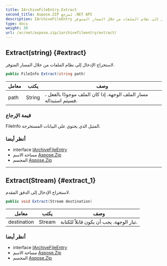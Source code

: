 ```yaml
---
title: IArchiveFileEntry.Extract
second_title: Aspose.ZIP لمرجع .NET API
description: IArchiveFileEntry طريقة. لاستخراج الإدخال إلى نظام الملفات من خلال المسار المتوفر.
type: docs
weight: 30
url: /ar/net/aspose.zip/iarchivefileentry/extract/
---
```

## Extract(string) {#extract}

لاستخراج الإدخال إلى نظام الملفات من خلال المسار المتوفر.

```csharp
public FileInfo Extract(string path)
```

| معامل | يكتب | وصف |
| --- | --- | --- |
| path | String | مسار الملف الوجهة. إذا كان الملف موجودًا بالفعل ، فسيتم استبداله. |

### قيمة الإرجاع

FileInfo المثيل الذي يحتوي على البيانات المستخرجة.

### أنظر أيضا

* interface [IArchiveFileEntry](../)
* مساحة الاسم [Aspose.Zip](../../iarchivefileentry/)
* المجسم [Aspose.Zip](../../../)

---

## Extract(Stream) {#extract_1}

لاستخراج الإدخال إلى الدفق المقدم.

```csharp
public void Extract(Stream destination)
```

| معامل | يكتب | وصف |
| --- | --- | --- |
| destination | Stream | تيار الوجهة. يجب أن يكون قابلاً للكتابة. |

### أنظر أيضا

* interface [IArchiveFileEntry](../)
* مساحة الاسم [Aspose.Zip](../../iarchivefileentry/)
* المجسم [Aspose.Zip](../../../)


